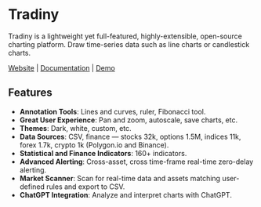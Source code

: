 # Tradiny

Tradiny is a lightweight yet full-featured, highly-extensible, open-source charting platform. Draw time-series data such as line charts or candlestick charts. 

[<a href="https://tradiny.com" target="_blank">Website</a>](https://tradiny.com) |
[<a href="https://docs.tradiny.com/" target="_blank">Documentation</a>](https://docs.tradiny.com/) |
[<a href="https://demo.tradiny.com" target="_blank">Demo</a>](https://demo.tradiny.com)

## Features

- **Annotation Tools**: Lines and curves, ruler, Fibonacci tool.
- **Great User Experience**: Pan and zoom, autoscale, save charts, etc.
- **Themes**: Dark, white, custom, etc.
- **Data Sources**: CSV, finance — stocks 32k, options 1.5M, indices 11k, forex 1.7k, crypto 1k (Polygon.io and Binance).
- **Statistical and Finance Indicators**: 160+ indicators.
- **Advanced Alerting**: Cross-asset, cross time-frame real-time zero-delay alerting.
- **Market Scanner**: Scan for real-time data and assets matching user-defined rules and export to CSV.
- **ChatGPT Integration**: Analyze and interpret charts with ChatGPT.
